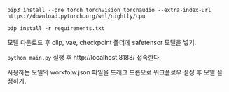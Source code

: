 
```
pip3 install --pre torch torchvision torchaudio --extra-index-url https://download.pytorch.org/whl/nightly/cpu

pip install -r requirements.txt
```

모델 다운로드 후 clip, vae, checkpoint 폴더에 safetensor 모델을 넣기.

`python main.py` 실행 후 http://localhost:8188/ 접속한다.

사용하는 모델의 workfolw.json 파일을 드래그 드롭으로 워크플로우 설정 후 모델 설정하기.
